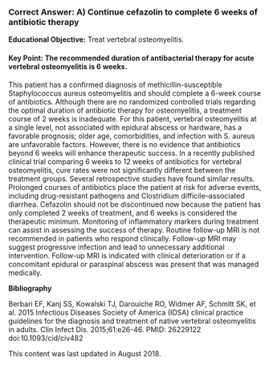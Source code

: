 
### Correct Answer: A) Continue cefazolin to complete 6 weeks of antibiotic therapy 

**Educational Objective:** Treat vertebral osteomyelitis.

#### **Key Point:** The recommended duration of antibacterial therapy for acute vertebral osteomyelitis is 6 weeks.

This patient has a confirmed diagnosis of methicillin-susceptible Staphylococcus aureus osteomyelitis and should complete a 6-week course of antibiotics. Although there are no randomized controlled trials regarding the optimal duration of antibiotic therapy for osteomyelitis, a treatment course of 2 weeks is inadequate. For this patient, vertebral osteomyelitis at a single level, not associated with epidural abscess or hardware, has a favorable prognosis; older age, comorbidities, and infection with S. aureus are unfavorable factors. However, there is no evidence that antibiotics beyond 6 weeks will enhance therapeutic success. In a recently published clinical trial comparing 6 weeks to 12 weeks of antibiotics for vertebral osteomyelitis, cure rates were not significantly different between the treatment groups. Several retrospective studies have found similar results.
Prolonged courses of antibiotics place the patient at risk for adverse events, including drug-resistant pathogens and Clostridium difficile–associated diarrhea.
Cefazolin should not be discontinued now because the patient has only completed 2 weeks of treatment, and 6 weeks is considered the therapeutic minimum.
Monitoring of inflammatory markers during treatment can assist in assessing the success of therapy. Routine follow-up MRI is not recommended in patients who respond clinically. Follow-up MRI may suggest progressive infection and lead to unnecessary additional intervention. Follow-up MRI is indicated with clinical deterioration or if a concomitant epidural or paraspinal abscess was present that was managed medically.

**Bibliography**

Berbari EF, Kanj SS, Kowalski TJ, Darouiche RO, Widmer AF, Schmitt SK, et al. 2015 Infectious Diseases Society of America (IDSA) clinical practice guidelines for the diagnosis and treatment of native vertebral osteomyelitis in adults. Clin Infect Dis. 2015;61:e26-46. PMID: 26229122 doi:10.1093/cid/civ482

This content was last updated in August 2018.